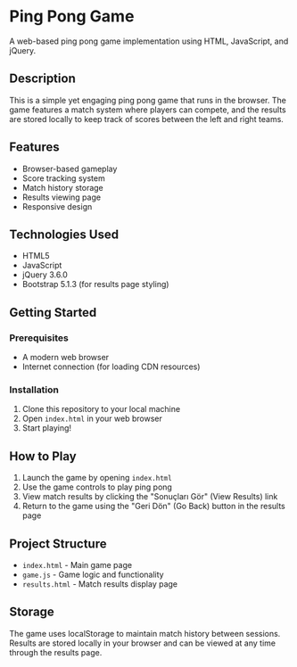 # Ping Pong Game

A web-based ping pong game implementation using HTML, JavaScript, and jQuery.

## Description

This is a simple yet engaging ping pong game that runs in the browser. The game features a match system where players can compete, and the results are stored locally to keep track of scores between the left and right teams.

## Features

- Browser-based gameplay
- Score tracking system
- Match history storage
- Results viewing page
- Responsive design

## Technologies Used

- HTML5
- JavaScript
- jQuery 3.6.0
- Bootstrap 5.1.3 (for results page styling)

## Getting Started

### Prerequisites

- A modern web browser
- Internet connection (for loading CDN resources)

### Installation

1. Clone this repository to your local machine
2. Open `index.html` in your web browser
3. Start playing!

## How to Play

1. Launch the game by opening `index.html`
2. Use the game controls to play ping pong
3. View match results by clicking the "Sonuçları Gör" (View Results) link
4. Return to the game using the "Geri Dön" (Go Back) button in the results page

## Project Structure

- `index.html` - Main game page
- `game.js` - Game logic and functionality
- `results.html` - Match results display page

## Storage

The game uses localStorage to maintain match history between sessions. Results are stored locally in your browser and can be viewed at any time through the results page.